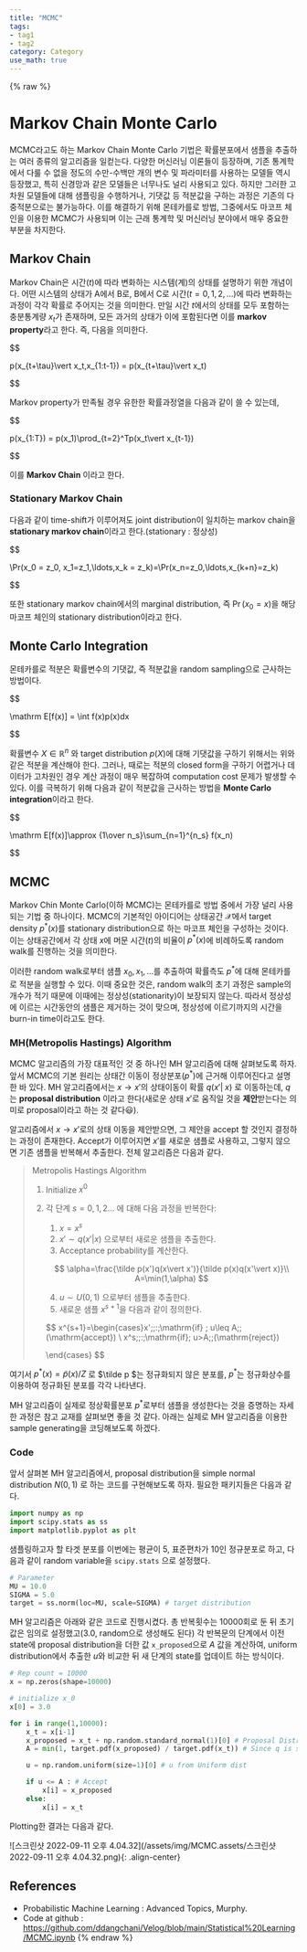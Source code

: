 ```yaml
---
title: "MCMC"
tags:
- tag1
- tag2
category: Category
use_math: true
---
```

{% raw %}
# Markov Chain Monte Carlo

MCMC라고도 하는 Markov Chain Monte Carlo 기법은 확률분포에서 샘플을 추출하는 여러 종류의 알고리즘을 일컫는다. 다양한 머신러닝 이론들이 등장하며, 기존 통계학에서 다룰 수 없을 정도의 수만-수백만 개의 변수 및 파라미터를 사용하는 모델들 역시 등장했고, 특히 신경망과 같은 모델들은 너무나도 널리 사용되고 있다. 하지만 그러한 고차원 모델들에 대해 샘플링을 수행하거나, 기댓값 등 적분값을 구하는 과정은 기존의 다중적분으로는 불가능하다. 이를 해결하기 위해 몬테카를로 방법, 그중에서도 마코프 체인을 이용한 MCMC가 사용되며 이는 근래 통계학 및 머신러닝 분야에서 매우 중요한 부분을 차지한다. 

## Markov Chain

Markov Chain은 시간($t$)에 따라 변화하는 시스템(계)의 상태를 설명하기 위한 개념이다. 어떤 시스템의 상태가 A에서 B로, B에서 C로 시간($t=0,1,2,\dots$)에 따라 변화하는 과정이 각각 확률로 주어지는 것을 의미한다. 만일 시간 $t$에서의 상태를 모두 포함하는 충분통계량 $x_t$가 존재하며, 모든 과거의 상태가 이에 포함된다면 이를 **markov property**라고 한다. 즉, 다음을 의미한다.

$$

p(x_{t+\tau}\vert x_t,x_{1:t-1}) = p(x_{t+\tau}\vert x_t)

$$

Markov property가 만족될 경우 유한한 확률과정열을 다음과 같이 쓸 수 있는데,

$$

p(x_{1:T}) = p(x_1)\prod_{t=2}^Tp(x_t\vert x_{t-1})

$$

이를 **Markov Chain** 이라고 한다.

### Stationary Markov Chain

다음과 같이 time-shift가 이루어져도 joint distribution이 일치하는 markov chain을 **stationary markov chain**이라고 한다.(stationary : 정상성)

$$

\Pr(x_0 = z_0, x_1=z_1,\ldots,x_k = z_k)=\Pr(x_n=z_0,\ldots,x_{k+n}=z_k)

$$

또한 stationary markov chain에서의 marginal distribution, 즉 $\Pr(x_0=x)$을 해당 마코프 체인의 stationary distribution이라고 한다.

## Monte Carlo Integration

몬테카를로 적분은 확률변수의 기댓값, 즉 적분값을 random sampling으로 근사하는 방법이다.

$$

\mathrm E[f(x)] = \int f(x)p(x)dx

$$

확률변수 $X\in\mathbb R^n$ 와 target distribution $p(X)$에 대해 기댓값을 구하기 위해서는 위와 같은 적분을 계산해야 한다. 그러나, 때로는 적분의 closed form을 구하기 어렵거나 데이터가 고차원인 경우 계산 과정이 매우 복잡하여 computation cost 문제가 발생할 수 있다. 이를 극복하기 위해 다음과 같이 적분값을 근사하는 방법을 **Monte Carlo integration**이라고 한다.

$$

\mathrm E[f(x)]\approx {1\over n_s}\sum_{n=1}^{n_s} f(x_n)

$$

## MCMC

Markov Chin Monte Carlo(이하 MCMC)는 몬테카를로 방법 중에서 가장 널리 사용되는 기법 중 하나이다. MCMC의 기본적인 아이디어는 상태공간 $\mathcal X$에서 target density $p^*(x)$를 stationary distribution으로 하는 마코프 체인을 구성하는 것이다. 이는 상태공간에서 각 상태 $x$에 머문 시간($t$)의 비율이 $p^*(x)$에 비례하도록 random walk를 진행하는 것을 의미한다.

이러한 random walk로부터 샘플 $x_0,x_1,\ldots$를 추출하여 확률측도 $p^*$에 대해 몬테카를로 적분을 실행할 수 있다. 이때 중요한 것은, random walk의 초기 과정은 sample의 개수가 적기 때문에 이때에는 정상성(stationarity)이 보장되지 않는다. 따라서 정상성에 이르는 시간동안의 샘플은 제거하는 것이 맞으며, 정상성에 이르기까지의 시간을 burn-in time이라고도 한다.

### MH(Metropolis Hastings) Algorithm

MCMC 알고리즘의 가장 대표적인 것 중 하나인 MH 알고리즘에 대해 살펴보도록 하자. 앞서 MCMC의 기본 원리는 상태간 이동이 정상분포($p^*$)에 근거해 이루어진다고 설명한 바 있다. MH 알고리즘에서는 $x\to x'$의 상태이동이 확률 $q(x'\vert \;x)$ 로 이동하는데, $q$는 **proposal distribution** 이라고 한다(새로운 상태 $x'$로 움직일 것을 **제안**받는다는 의미로 proposal이라고 하는 것 같다😃).

알고리즘에서 $x\to x'$로의 상태 이동을 제안받으면, 그 제안을 accept 할 것인지 결정하는 과정이 존재한다. Accept가 이루어지면 $x'$를 새로운 샘플로 사용하고, 그렇지 않으면 기존 샘플을 반복해서 추출한다. 전체 알고리즘은 다음과 같다.

> Metropolis Hastings Algorithm
>
> 1. Initialize $x^0$
>
> 2. 각 단계 $s=0,1,2\ldots$ 에 대해 다음 과정을 반복한다:
>
>    1. $x=x^s$
>    2. $x'\sim q(x'\vert x)$ 으로부터 새로운 샘플을 추출한다.
>    3. Acceptance probability를 계산한다.
>
>    $$
>    \alpha=\frac{\tilde p(x')q(x\vert x')}{\tilde p(x)q(x'\vert x)}\\
>    A=\min(1,\alpha)
>    $$
>
>    4. $u\sim U(0,1)$ 으로부터 샘플을 추출한다.
>    5. 새로운 샘플 $x^{s+1}$을 다음과 같이 정의한다.
>
>    $$
>    x^{s+1}=\begin{cases}x'\;\;:\;\mathrm{if} \; u\leq A\;\;(\mathrm{accept}) \\
>    x^s\;\;:\;\mathrm{if}\; u>A\;\;(\mathrm{reject})
>          
>    \end{cases}
>    $$

여기서 $p^*(x) = \tilde p(x)/Z$ 로 $\tilde p $는 정규화되지 않은 분포를, $p^*$는 정규화상수를 이용하여 정규화된 분포를 각각 나타낸다.

MH 알고리즘이 실제로 정상확률분포 $p^*$로부터 샘플을 생성한다는 것을 증명하는 자세한 과정은 참고 교재를 살펴보면 좋을 것 같다. 아래는 실제로 MH 알고리즘을 이용한 sample generating을 코딩해보도록 하겠다.

### Code

앞서 살펴본 MH 알고리즘에서, proposal distribution을 simple normal distribution $N(0,1)$ 로 하는 코드를 구현해보도록 하자. 필요한 패키지들은 다음과 같다.

```py
import numpy as np
import scipy.stats as ss
import matplotlib.pyplot as plt
```

샘플링하고자 할 타겟 분포를 이번에는 평균이 5, 표준편차가 10인 정규분포로 하고, 다음과 같이 random variable을 `scipy.stats` 으로 설정했다.

```py
# Parameter
MU = 10.0
SIGMA = 5.0
target = ss.norm(loc=MU, scale=SIGMA) # target distribution
```

MH 알고리즘은 아래와 같은 코드로 진행시켰다. 총 반복횟수는 10000회로 둔 뒤 초기값은 임의로 설정했고(3.0, random으로 생성해도 된다) 각 반복문의 단계에서 이전 state에 proposal distribution을 더한 값 `x_proposed`으로 $A$ 값을 계산하여, uniform distribution에서 추출한 $u$와 비교한 뒤 새 단계의 state를 업데이트 하는 방식이다.

```py
# Rep count = 10000
x = np.zeros(shape=10000)

# initialize x_0
x[0] = 3.0

for i in range(1,10000):
    x_t = x[i-1]
    x_proposed = x_t + np.random.standard_normal(1)[0] # Proposal Distribution
    A = min(1, target.pdf(x_proposed) / target.pdf(x_t)) # Since q is symmetric

    u = np.random.uniform(size=1)[0] # u from Uniform dist

    if u <= A : # Accept
        x[i] = x_proposed
    else:
        x[i] = x_t
```

Plotting한 결과는 다음과 같다.

![스크린샷 2022-09-11 오후 4.04.32](/assets/img/MCMC.assets/스크린샷 2022-09-11 오후 4.04.32.png){: .align-center}



## References

- Probabilistic Machine Learning : Advanced Topics, Murphy.
- Code at github : https://github.com/ddangchani/Velog/blob/main/Statistical%20Learning/MCMC.ipynb
{% endraw %}